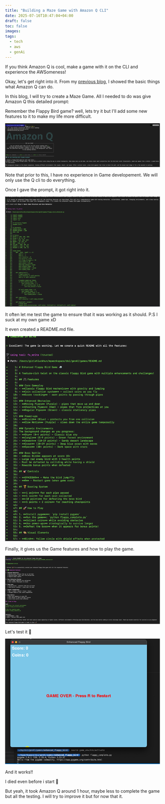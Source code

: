 ```yaml
---
title: "Building a Maze Game with Amazon Q CLI"
date: 2025-07-16T10:47:04+04:00
draft: false
toc: false
images:
tags:
  - tech
  - aws
  - genAi
---
```


If you think Amazon Q is cool, make a game with it on the CLI and experience the AWSomeness! 

Okay, let's get right into it. From my [previous blog](https://girishluckhun.com/technical/2025/02/), I showed the basic things what Amazon Q can do.

In this blog, I will try to create a Maze Game. All I needed to do was give Amazon Q this detailed prompt: 

Remember the Flappy Bird game? well, lets try it but I'll add some new features to it to make my life more difficult.

![alt text](./images/01.png)

Note that prior to this, I have no experience in Game developement. We will only use the Q cli to do everything.

Once I gave the prompt, it got right into it.

![alt text](./images/02.png)

It often let me test the game to ensure that it was working as it should.
P.S I suck at my own game xD

It even created a README.md file.

![alt text](./images/04.png)

Finally, it gives us the Game features and how to play the game.

![alt text](./images/05.png)


Let's test it 🚀

![alt text](./images/06.png)


And it works!! 

I died even before i start 🤣 

But yeah, it took Amazon Q around 1 hour, maybe less to complete the game but all the testing. 
I will try to improve it but for now that it.

